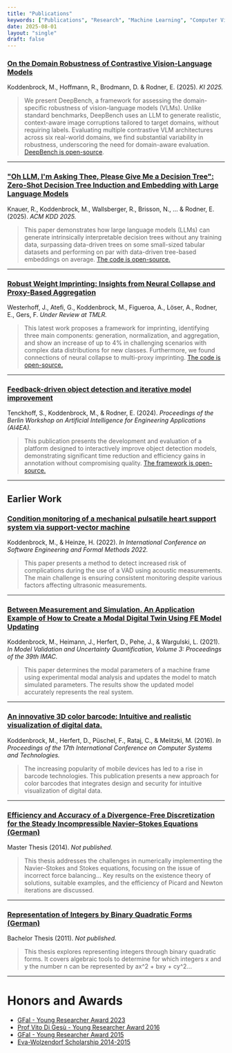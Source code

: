 ```yaml
---
title: "Publications"
keywords: ["Publications", "Research", "Machine Learning", "Computer Vision"]
date: 2025-08-01
layout: "single"
draft: false
---
```


### [On the Domain Robustness of Contrastive Vision-Language Models](https://link.springer.com/chapter/10.1007/978-3-032-02813-6_5)
Koddenbrock, M., Hoffmann, R., Brodmann, D. & Rodner, E. (2025). *KI 2025.*
> We present DeepBench, a framework for assessing the domain-specific robustness of vision-language models (VLMs). Unlike standard benchmarks, DeepBench uses an LLM to generate realistic, context-aware image corruptions tailored to target domains, without requiring labels. Evaluating multiple contrastive VLM architectures across six real-world domains, we find substantial variability in robustness, underscoring the need for domain-aware evaluation. [DeepBench is open-source](https://github.com/ml-lab-htw/deepbench).
---
### ["Oh LLM, I'm Asking Thee, Please Give Me a Decision Tree": Zero-Shot Decision Tree Induction and Embedding with Large Language Models](https://dl.acm.org/doi/10.1145/3711896.3736818)
Knauer, R., Koddenbrock, M., Wallsberger, R., Brisson, N., ... & Rodner, E. (2025). *ACM KDD 2025.*
> This paper demonstrates how large language models (LLMs) can generate intrinsically interpretable decision trees without any training data, surpassing data-driven trees on some small-sized tabular datasets and performing on par with data-driven tree-based embeddings on average. [The code is open-source.](https://github.com/ml-lab-htw/llm-trees)
---
### [Robust Weight Imprinting: Insights from Neural Collapse and Proxy-Based Aggregation](https://arxiv.org/abs/2503.14572)
Westerhoff, J., Atefi, G., Koddenbrock, M., Figueroa, A., Löser, A., Rodner, E., Gers, F. *Under Review at TMLR.*
> This latest work proposes a framework for imprinting, identifying three main components: generation, normalization, and aggregation, and show an increase of up to 4% in challenging scenarios with complex data distributions for new classes. Furthermore, we found connections of neural collapse to multi-proxy imprinting. [The code is open-source.](https://github.com/DATEXIS/IMPRINT)
---
### [Feedback-driven object detection and iterative model improvement](https://arxiv.org/abs/2411.19835)
Tenckhoff, S., Koddenbrock, M., & Rodner, E. (2024). *Proceedings of the Berlin Workshop on Artificial Intelligence for Engineering Applications (AI4EA).*
> This publication presents the development and evaluation of a platform designed to interactively improve object detection models, demonstrating significant time reduction and efficiency gains in annotation without compromising quality. [The framework is open-source.](https://github.com/ml-lab-htw/iterative-annotate)

---

## Earlier Work

### [Condition monitoring of a mechanical pulsatile heart support system via support-vector machine](https://link.springer.com/chapter/10.1007/978-3-031-26236-4_6)
Koddenbrock, M., & Heinze, H. (2022). *In International Conference on Software Engineering and Formal Methods 2022.*
> This paper presents a method to detect increased risk of complications during the use of a VAD using acoustic measurements. The main challenge is ensuring consistent monitoring despite various factors affecting ultrasonic measurements.
---
### [Between Measurement and Simulation. An Application Example of How to Create a Modal Digital Twin Using FE Model Updating](https://link.springer.com/chapter/10.1007/978-3-030-77348-9_6)
Koddenbrock, M., Heimann, J., Herfert, D., Pehe, J., & Wargulski, L. (2021). *In Model Validation and Uncertainty Quantification, Volume 3: Proceedings of the 39th IMAC.*
> This paper determines the modal parameters of a machine frame using experimental modal analysis and updates the model to match simulated parameters. The results show the updated model accurately represents the real system.
---
### [An innovative 3D color barcode: Intuitive and realistic visualization of digital data.](https://dl.acm.org/doi/10.1145/2983468.2983486)
Koddenbrock, M., Herfert, D., Püschel, F., Rataj, C., & Melitzki, M. (2016). *In Proceedings of the 17th International Conference on Computer Systems and Technologies.*
> The increasing popularity of mobile devices has led to a rise in barcode technologies. This publication presents a new approach for color barcodes that integrates design and security for intuitive visualization of digital data.
---
### [Efficiency and Accuracy of a Divergence-Free Discretization for the Steady Incompressible Navier–Stokes Equations (German)](/pdf/Masterarbeit.pdf)
Master Thesis (2014). *Not published.*
> This thesis addresses the challenges in numerically implementing the Navier–Stokes and Stokes equations, focusing on the issue of incorrect force balancing... Key results on the existence theory of solutions, suitable examples, and the efficiency of Picard and Newton iterations are discussed.
---
### [Representation of Integers by Binary Quadratic Forms (German)](/pdf/Bachelorarbeit.pdf)
Bachelor Thesis (2011). *Not published.*
> This thesis explores representing integers through binary quadratic forms. It covers algebraic tools to determine for which integers x and y the number n can be represented by ax^2 + bxy + cy^2...

---

# Honors and Awards

- [GFaI - Young Researcher Award 2023](https://www.gfai.de/aktuelles/presse/news/artikel/gfai-kuehrt-nachwuchsforscher-2023)
- [Prof Vito Di Gesù - Young Researcher Award 2016](https://www.gfai.de/ueber-uns/profil/auszeichnungen)
- [GFaI - Young Researcher Award 2015](https://www.adlershof.de/news/verleihung-des-gfai-nachwuchspreises)
- [Eva-Wolzendorf Scholarship 2014-2015](https://www.fu-berlin.de/sites/frauenbeauftragte/gleichstellung/frauenfoerderung/eva-wolzendorf-stipendium/index.html)